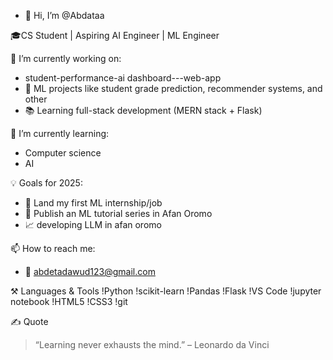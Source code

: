 - 👋 Hi, I’m @Abdataa 

🎓CS Student | Aspiring AI Engineer | ML Engineer

🔭 I’m currently working on:
- student-performance-ai dashboard---web-app 
- 🤖 ML projects like student grade prediction, recommender systems, and other 
- 📚 Learning full-stack development (MERN stack + Flask)

🌱 I’m currently learning:
- Computer science
- AI
  

💡 Goals for 2025:
- 💼 Land my first ML internship/job
- 🧠 Publish an ML tutorial series in Afan Oromo
- 📈 developing LLM in afan oromo

📫 How to reach me:
- 📧 abdetadawud123@gmail.com
 
⚒️ Languages & Tools
!Python
!scikit-learn
!Pandas
!Flask
!VS Code
!jupyter notebook
!HTML5
!CSS3
!git

✍️ Quote
> “Learning never exhausts the mind.” – Leonardo da Vinci

<!---
Abdataa/Abdataa is a ✨ special ✨ repository because its `README.md` (this file) appears on your GitHub profile.
You can click the Preview link to take a look at your changes.
--->
